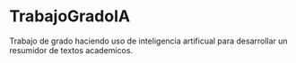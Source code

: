 # TrabajoGradoIA
Trabajo de grado haciendo uso de inteligencia artificual para desarrollar un resumidor de textos academicos.
